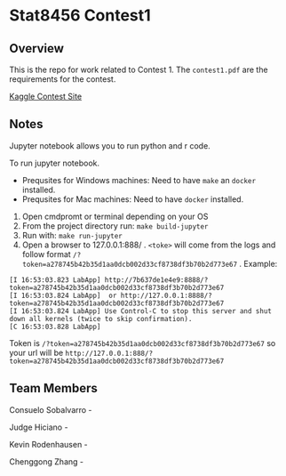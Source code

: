 # Stat8456 Contest1

## Overview

This is the repo for work related to Contest 1. The `contest1.pdf`  are the requirements for the contest.

[Kaggle Contest Site](https://www.kaggle.com/c/unodatamining-2020-1)
## Notes
Jupyter notebook allows you to run python and r code.

To run jupyter notebook.

* Prequsites for Windows machines: Need to have `make` an `docker` installed.
* Prequsites for Mac machines: Need to have `docker` installed.

1. Open cmdpromt or terminal depending on your OS
1. From the project directory run: `make build-jupyter`
1. Run with: `make run-jupyter`
1. Open a browser to 127.0.0.1:888/<token> . `<toke>` will come from the logs and follow format `/?token=a278745b42b35d1aa0dcb002d33cf8738df3b70b2d773e67` . Example:
  ```[I 16:53:03.823 LabApp] The Jupyter Notebook is running at:
[I 16:53:03.823 LabApp] http://7b637de1e4e9:8888/?token=a278745b42b35d1aa0dcb002d33cf8738df3b70b2d773e67
[I 16:53:03.824 LabApp]  or http://127.0.0.1:8888/?token=a278745b42b35d1aa0dcb002d33cf8738df3b70b2d773e67
[I 16:53:03.824 LabApp] Use Control-C to stop this server and shut down all kernels (twice to skip confirmation).
[C 16:53:03.828 LabApp]
  ```
  
  Token  is `/?token=a278745b42b35d1aa0dcb002d33cf8738df3b70b2d773e67` so your url will be `http://127.0.0.1:888/?token=a278745b42b35d1aa0dcb002d33cf8738df3b70b2d773e67`

## Team Members

Consuelo Sobalvarro -

Judge Hiciano - 

Kevin Rodenhausen -

Chenggong Zhang -
